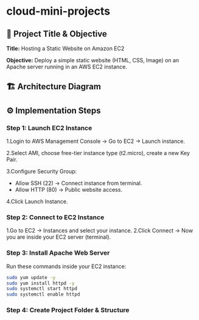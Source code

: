 # cloud-mini-projects

## 📌 Project Title & Objective

**Title:** Hosting a Static Website on Amazon EC2

**Objective:** Deploy a simple static website (HTML, CSS, Image) on an Apache server running in an AWS EC2 instance.


## 🏗️ Architecture Diagram






## ⚙️ Implementation Steps

### Step 1: Launch EC2 Instance

1.Login to AWS Management Console → Go to EC2 → Launch instance.

2.Select AMI, choose free-tier instance type (t2.micro), create a new Key Pair.

3.Configure Security Group:  
   - Allow SSH (22) → Connect instance from terminal.  
   - Allow HTTP (80) → Public website access.
     
4.Click Launch Instance.  


### Step 2: Connect to EC2 Instance

1.Go to EC2 → Instances and select your instance.
2.Click Connect → Now you are inside your EC2 server (terminal).

### Step 3: Install Apache Web Server 
Run these commands inside your EC2 instance:  

```bash
sudo yum update -y
sudo yum install httpd -y
sudo systemctl start httpd
sudo systemctl enable httpd
```
### Step 4: Create Project Folder & Structure


